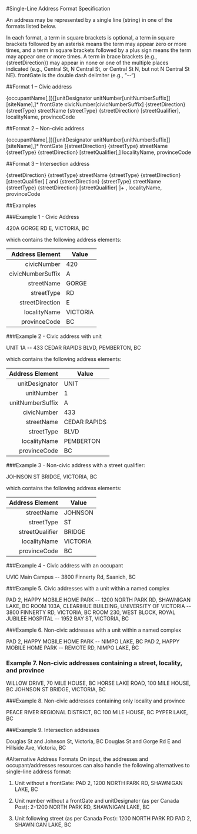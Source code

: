 #Single-Line Address Format Specification

An address may be represented by a single line (string) in one of the formats listed below. 

In each format, a term in square brackets is optional, a term in square brackets followed by an asterisk means the term may appear zero or more times, and a term in square brackets followed by a plus sign means the term may appear one or more times.  A term in brace brackets (e.g., {streetDirection}) may appear in none or one of the multiple places indicated (e.g., Central St, N Central St, or Central St N, but not N Central St NE). frontGate is the double dash delimiter (e.g., “--“) 

##Format 1 – Civic address

{occupantName[,]}[[unitDesignator unitNumber[unitNumberSuffix]] [siteName],]* frontGate civicNumber[civicNumberSuffix] {streetDirection} {streetType} streetName {streetType} {streetDirection} [streetQualifier], localityName, provinceCode


##Format 2 – Non-civic address

{occupantName[,]}[[unitDesignator unitNumber[unitNumberSuffix]] [siteName],]* frontGate [{streetDirection} {streetType} streetName {streetType} {streetDirection} [streetQualifier],] localityName, provinceCode


##Format 3 – Intersection address

{streetDirection} {streetType} streetName {streetType} {streetDirection} [streetQualifier] [ and {streetDirection} {streetType} streetName {streetType} {streetDirection} [streetQualifier] ]+ , localityName, provinceCode


##Examples

###Example 1 - Civic Address

420A GORGE RD E, VICTORIA, BC

which contains the following address elements:

Address Element |	Value
----: | -----------
civicNumber |	420
civicNumberSuffix |	A
streetName |	GORGE
streetType |	RD
streetDirection |	E
localityName |	VICTORIA
provinceCode |	BC


###Example 2 - Civic address with unit

UNIT 1A -- 433 CEDAR RAPIDS BLVD, PEMBERTON, BC 

which contains the following address elements:

Address Element |	Value
----: | -----------
unitDesignator |	UNIT
unitNumber |	1
unitNumberSuffix |	A
civicNumber |	433
streetName |	CEDAR RAPIDS
streetType |	BLVD
localityName |	PEMBERTON
provinceCode |	BC

###Example 3 - Non-civic address with a street qualifier:

JOHNSON ST BRIDGE, VICTORIA, BC 

which contains the following address elements:

Address Element |	Value
----: | -----------
streetName |	JOHNSON
streetType |	ST
streetQualifier |	BRIDGE
localityName |	VICTORIA
provinceCode |	BC

###Example 4 - Civic address with an occupant

UVIC Main Campus -- 3800 Finnerty Rd, Saanich, BC

###Example 5.	Civic addresses with a unit within a named complex 

PAD 2, HAPPY MOBILE HOME PARK -- 1200 NORTH PARK RD, SHAWNIGAN LAKE, BC 
ROOM 103A, CLEARIHUE BUILDING, UNIVERSITY OF VICTORIA -- 3800 FINNERTY RD, VICTORIA, BC 
ROOM 230, WEST BLOCK, ROYAL JUBILEE HOSPITAL -- 1952 BAY ST, VICTORIA, BC 

###Example 6.	Non-civic addresses with a unit within a named complex 

PAD 2, HAPPY MOBILE HOME PARK -- NIMPO LAKE, BC 
PAD 2, HAPPY MOBILE HOME PARK -- REMOTE RD, NIMPO LAKE, BC 


### Example 7.	Non-civic addresses containing a street, locality, and  province 

WILLOW DRIVE, 70 MILE HOUSE, BC 
HORSE LAKE ROAD, 100 MILE HOUSE, BC
JOHNSON ST BRIDGE, VICTORIA, BC 

###Example 8.	Non-civic addresses containing only locality and province 

PEACE RIVER REGIONAL DISTRICT, BC 
100 MILE HOUSE, BC 
PYPER LAKE, BC 

###Example 9.	Intersection addresses 

Douglas St and Johnson St, Victoria, BC
Douglas St and Gorge Rd E and Hillside Ave, Victoria, BC

 
#Alternative Address Formats
On input, the addresses and occupant/addresses resources can also handle the following alternatives to single-line address format:

1.	Unit without a frontGate:
PAD 2, 1200 NORTH PARK RD, SHAWNIGAN LAKE, BC 

2.	Unit number without a frontGate and unitDesignator (as per Canada Post):
2-1200 NORTH PARK RD, SHAWNIGAN LAKE, BC 

3.	Unit following street (as per Canada Post):
1200 NORTH PARK RD PAD 2, SHAWNIGAN LAKE, BC 
